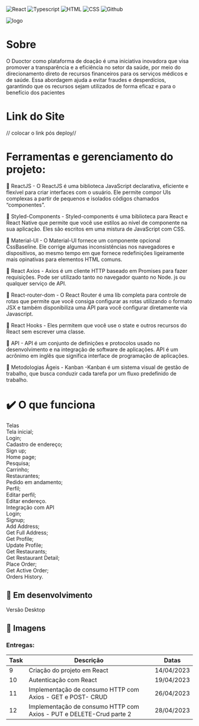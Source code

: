 ![React](https://img.shields.io/badge/React-63aff7?style=flat&logo=React&logoColor=white)
![Typescript](https://img.shields.io/badge/Typescript-63aff7?style=flat&logo=Typescript&logoColor=white)
![HTML](https://img.shields.io/badge/HTML-63aff7?style=flat&logo=HTML&logoColor=white)
![CSS](https://img.shields.io/badge/CSS-63aff7?style=flat&logo=CSS&logoColor=white)
![Github](https://img.shields.io/badge/Github-63aff7?style=flat&logo=Github&logoColor=white)



![logo](../../assets/img/Duoctor.png#center)


# Sobre  
O Duoctor como plataforma de doação é uma iniciativa inovadora que visa promover a transparência e a eficiência no setor da saúde, por meio do direcionamento direto de recursos financeiros para os serviços médicos e de saúde. Essa abordagem ajuda a evitar fraudes e desperdícios, garantindo que os recursos sejam utilizados de forma eficaz e para o benefício dos pacientes

# Link do Site

// colocar o link pós deploy//

# Ferramentas e gerenciamento do projeto:

🔗 ReactJS - O ReactJS é uma biblioteca JavaScript declarativa, eficiente e flexível para criar interfaces com o usuário. Ele permite compor UIs complexas a partir de pequenos e isolados códigos chamados “componentes”. 

🔗 Styled-Components - Styled-components é uma biblioteca para React e React Native que permite que você use estilos ao nível de componente na sua aplicação. Eles são escritos em uma mistura de JavaScript com CSS.

🔗 Material-UI - O Material-UI fornece um componente opcional CssBaseline. Ele corrige algumas inconsistências nos navegadores e dispositivos, ao mesmo tempo em que fornece redefinições ligeiramente mais opinativas para elementos HTML comuns.

🔗 React Axios - Axios é um cliente HTTP baseado em Promises para fazer requisições. Pode ser utilizado tanto no navegador quanto no Node. js ou qualquer serviço de API.

🔗 React-router-dom - O React Router é uma lib completa para controle de rotas que permite que você consiga configurar as rotas utilizando o formato JSX e também disponibiliza uma API para você configurar diretamente via Javascript.

🔗 React Hooks - Eles permitem que você use o state e outros recursos do React sem escrever uma classe. 

🔗 API - API é um conjunto de definições e protocolos usado no desenvolvimento e na integração de software de aplicações. API é um acrônimo em inglês que significa interface de programação de aplicações.

🔗 Metodologias Ágeis - Kanban -Kanban é um sistema visual de gestão de trabalho, que busca conduzir cada tarefa por um fluxo predefinido de trabalho.  
  
# ✔️ O que funciona
Telas  
Tela inicial;  
Login;  
Cadastro de endereço;  
Sign up;  
Home page;  
Pesquisa;  
Carrinho;  
Restaurantes;  
Pedido em andamento;  
Perfil;  
Editar perfil;  
Editar endereço.  
Integração com API  
Login;  
Signup;  
Add Address;  
Get Full Address;  
Get Profile;  
Update Profile;  
Get Restaurants;  
Get Restaurant Detail;  
Place Order;  
Get Active Order;  
Orders History.  

## 🚧 Em desenvolvimento  
Versão Desktop  


## 📱 Imagens





### Entregas:

| Task  | Descrição   | Datas |
| ----- | ------------|-------|
|  9    | Criação do projeto em React| 14/04/2023
|  10   |  Autenticação com React | 19/04/2023
|  11   | Implementação de consumo HTTP com Axios - GET e POST- CRUD	| 26/04/2023   
|  12   | Implementação de consumo HTTP com Axios - PUT e DELETE-Crud parte 2   | 28/04/2023
		
		
		

